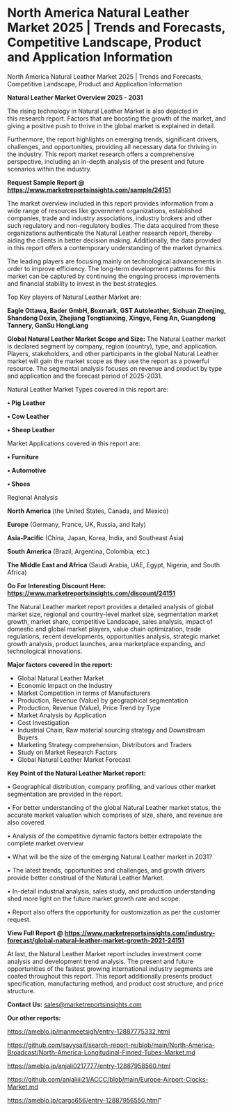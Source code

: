 # North America Natural Leather Market 2025 | Trends and Forecasts, Competitive Landscape, Product and Application Information
North America Natural Leather Market 2025 | Trends and Forecasts, Competitive Landscape, Product and Application Information

<Strong> Natural Leather Market Overview 2025 - 2031</strong>

The rising technology in Natural Leather Market is also depicted in this research report. Factors that are boosting the growth of the market, and giving a positive push to thrive in the global market is explained in detail.

Furthermore, the report highlights on emerging trends, significant drivers, challenges, and opportunities, providing all necessary data for thriving in the industry. This report market research offers a comprehensive perspective, including an in-depth analysis of the present and future scenarios within the industry.

<strong>Request Sample Report @ <a href=https://www.marketreportsinsights.com/sample/24151>https://www.marketreportsinsights.com/sample/24151</a></strong>

The market overview included in this report provides information from a wide range of resources like government organizations, established companies, trade and industry associations, industry brokers and other such regulatory and non-regulatory bodies. The data acquired from these organizations authenticate the Natural Leather research report, thereby aiding the clients in better decision making. Additionally, the data provided in this report offers a contemporary understanding of the market dynamics.

The leading players are focusing mainly on technological advancements in order to improve efficiency. The long-term development patterns for this market can be captured by continuing the ongoing process improvements and financial stability to invest in the best strategies.

Top Key players of Natural Leather Market are:

<strong>Eagle Ottawa, Bader GmbH, Boxmark, GST Autoleather, Sichuan Zhenjing, Shandong Dexin, Zhejiang Tongtianxing, Xingye, Feng An, Guangdong Tannery, GanSu HongLiang</strong>

<strong><b>Global Natural Leather Market Scope and Size:</b></strong>
The Natural Leather market is declared segment by company, region (country), type, and application. Players, stakeholders, and other participants in the global Natural Leather market will gain the market scope as they use the report as a powerful resource. The segmental analysis focuses on revenue and product by type and application and the forecast period of 2025-2031.

Natural Leather Market Types covered in this report are:

<strong>• Pig Leather

• Cow Leather

• Sheep Leather</strong>

Market Applications covered in this report are:

<strong>• Furniture

• Automotive

• Shoes</strong> 

Regional Analysis

<strong>North America</strong> (the United States, Canada, and Mexico)

<strong>Europe</strong> (Germany, France, UK, Russia, and Italy)

<strong>Asia-Pacific</strong> (China, Japan, Korea, India, and Southeast Asia)

<strong>South America</strong> (Brazil, Argentina, Colombia, etc.)

<strong>The Middle East and Africa</strong> (Saudi Arabia, UAE, Egypt, Nigeria, and South Africa)

<strong>Go For Interesting Discount Here: <a href=https://www.marketreportsinsights.com/discount/24151>https://www.marketreportsinsights.com/discount/24151</a></strong>

The Natural Leather market report provides a detailed analysis of global market size, regional and country-level market size, segmentation market growth, market share, competitive Landscape, sales analysis, impact of domestic and global market players, value chain optimization, trade regulations, recent developments, opportunities analysis, strategic market growth analysis, product launches, area marketplace expanding, and technological innovations.

<strong><b>Major factors covered in the report:</b></strong>
<ul>
  <li>Global Natural Leather Market </li>
  <li>Economic Impact on the Industry</li>
  <li>Market Competition in terms of Manufacturers</li>
  <li>Production, Revenue (Value) by geographical segmentation</li>
  <li>Production, Revenue (Value), Price Trend by Type</li>
  <li>Market Analysis by Application</li>
  <li>Cost Investigation</li>
  <li>Industrial Chain, Raw material sourcing strategy and Downstream Buyers</li>
  <li>Marketing Strategy comprehension, Distributors and Traders</li>
  <li>Study on Market Research Factors</li>
  <li>Global Natural Leather Market Forecast</li>
</ul>

<strong><b>Key Point of the Natural Leather Market report:</b></strong>

• Geographical distribution, company profiling, and various other market segmentation are provided in the report.

• For better understanding of the global Natural Leather market status, the accurate market valuation which comprises of size, share, and revenue are also covered.

• Analysis of the competitive dynamic factors better extrapolate the complete market overview

• What will be the size of the emerging Natural Leather market in 2031?

• The latest trends, opportunities and challenges, and growth drivers provide better construal of the Natural Leather Market.

• In-detail industrial analysis, sales study, and production understanding shed more light on the future market growth rate and scope.

• Report also offers the opportunity for customization as per the customer request.

<strong><b>View Full Report @ <a href=https://www.marketreportsinsights.com/industry-forecast/global-natural-leather-market-growth-2021-24151>https://www.marketreportsinsights.com/industry-forecast/global-natural-leather-market-growth-2021-24151</a></b></strong>


At last, the Natural Leather Market report includes investment come analysis and development trend analysis. The present and future opportunities of the fastest growing international industry segments are coated throughout this report. This report additionally presents product specification, manufacturing method, and product cost structure, and price structure.

<strong>Contact Us:</strong>
sales@marketreportsinsights.com

<strong>Our other reports:</strong>

<a href=https://ameblo.jp/manmeetsigh/entry-12887775332.html>https://ameblo.jp/manmeetsigh/entry-12887775332.html</a>

<a href=https://github.com/sayysaif/search-report-re/blob/main/North-America-Broadcast/North-America-Longitudinal-Finned-Tubes-Market.md>https://github.com/sayysaif/search-report-re/blob/main/North-America-Broadcast/North-America-Longitudinal-Finned-Tubes-Market.md</a>

<a href=https://ameblo.jp/anjali0217777/entry-12887958560.html>https://ameblo.jp/anjali0217777/entry-12887958560.html</a>

<a href=https://github.com/anjaliiii21/ACCC/blob/main/Europe-Airport-Clocks-Market.md>https://github.com/anjaliiii21/ACCC/blob/main/Europe-Airport-Clocks-Market.md</a>

<a href=https://ameblo.jp/cargo656/entry-12887956550.html>https://ameblo.jp/cargo656/entry-12887956550.html</a>"
